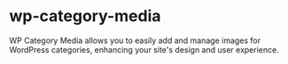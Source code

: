 # wp-category-media
WP Category Media allows you to easily add and manage images for WordPress categories, enhancing your site's design and user experience.
